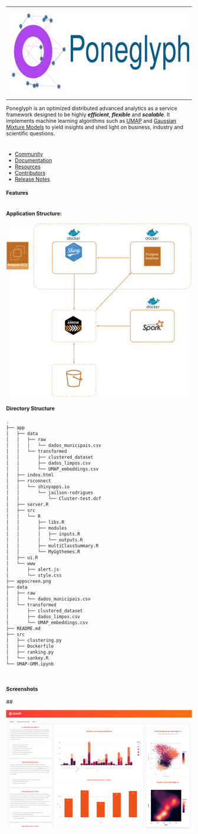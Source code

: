 --------------------------------------------------------------------------------
 <p align='center'> <img src="app/www/teste.drawio.svg" width = "788px" height="220px"> </p>

--------------------------------------------------------------------------------
Poneglyph is an optimized distributed advanced analytics as a service framework designed to be highly ***efficient***, ***flexible*** and ***scalable***.
It implements machine learning algorithms such as [UMAP](https://en.wikipedia.org/wiki/Nonlinear_dimensionality_reduction#Uniform_manifold_approximation_and_projection) and [Gaussian Mixture Models](https://en.wikipedia.org/wiki/Mixture_model#Gaussian_mixture_model) to yield insights and shed light on business, industry and scientific questions. 

# 
- [Community]() 
- [Documentation]() 
- [Resources](README.md) 
- [Contributors](CONTRIBUTORS.md) 
- [Release Notes](NEWS.md)

#### Features 

#


#### Application Structure:
<p align="center">
  <img src="PoneghlypArct.png"  >
</p>

#### Directory Structure
```
.
├── app
│   ├── data
│   │   ├── raw
│   │   │   └── dados_municipais.csv
│   │   └── transformed
│   │       ├── clustered_dataset
│   │       ├── dados_limpos.csv
│   │       └── UMAP_embeddings.csv
│   ├── index.html
│   ├── rsconnect
│   │   └── shinyapps.io
│   │       └── jailson-rodrigues
│   │           └── Cluster-test.dcf
│   ├── server.R
│   ├── src
│   │   └── R
│   │       ├── libs.R
│   │       ├── modules
│   │       │   ├── inputs.R
│   │       │   └── outputs.R
│   │       ├── multiClassSummary.R
│   │       └── MyGgthemes.R
│   ├── ui.R
│   └── www
│       ├── alert.js
│       └── style.css
├── appscreen.png
├── data
│   ├── raw
│   │   └── dados_municipais.csv
│   └── transformed
│       ├── clustered_dataset
│       ├── dados_limpos.csv
│       └── UMAP_embeddings.csv
├── README.md
├── src
│   ├── clustering.py
│   ├── Dockerfile
│   ├── ranking.py
│   └── sankey.R
└── UMAP-GMM.ipynb



```

#### Screenshots

##<p align='center'> <img src="appscreen.png" width = "600px" height="320px"> </p>


